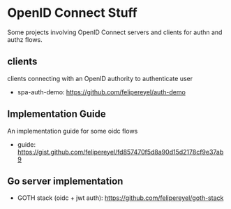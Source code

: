 # OpenID Connect Stuff

Some projects involving OpenID Connect servers and clients for authn and authz flows.   

## clients
clients connecting with an OpenID authority to authenticate user
- spa-auth-demo: https://github.com/felipereyel/auth-demo

## Implementation Guide
An implementation guide for some oidc flows
- guide: https://gist.github.com/felipereyel/fd857470f5d8a90d15d2178cf9e37ab9

## Go server implementation
- GOTH stack (oidc + jwt auth): https://github.com/felipereyel/goth-stack
